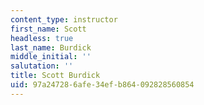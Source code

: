 ```yaml
---
content_type: instructor
first_name: Scott
headless: true
last_name: Burdick
middle_initial: ''
salutation: ''
title: Scott Burdick
uid: 97a24728-6afe-34ef-b864-092828560854
---
```

